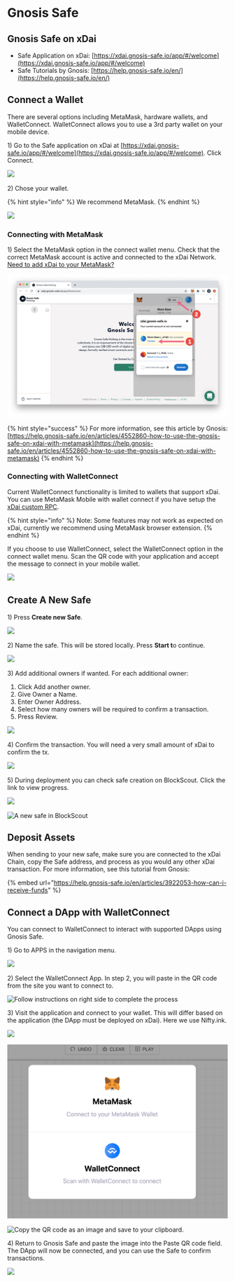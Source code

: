 # Gnosis Safe

## Gnosis Safe on xDai

* Safe Application on xDai: [https://xdai.gnosis-safe.io/app/#/welcome](https://xdai.gnosis-safe.io/app/#/welcome)
* Safe Tutorials by Gnosis: [https://help.gnosis-safe.io/en/](https://help.gnosis-safe.io/en/)

## Connect a Wallet

There are several options including MetaMask, hardware wallets, and WalletConnect. WalletConnect allows you to use a 3rd party wallet on your mobile device.&#x20;

1\) Go to the Safe application on xDai at [https://xdai.gnosis-safe.io/app/#/welcome](https://xdai.gnosis-safe.io/app/#/welcome). Click Connect.

![](<../../../.gitbook/assets/connect1 (1).jpg>)

2\) Chose your wallet.&#x20;

{% hint style="info" %}
We recommend MetaMask.
{% endhint %}

![](<../../../.gitbook/assets/connect2 (1).jpg>)

### Connecting with MetaMask

1\) Select the MetaMask option in the connect wallet menu. Check that the correct MetaMask account is active and connected to the xDai Network. [Need to add xDai to your MetaMask?](../../../for-users/wallets/metamask/metamask-setup.md)

![](../../../.gitbook/assets/MM-connect.jpg)

{% hint style="success" %}
For more information, see this article by Gnosis: [https://help.gnosis-safe.io/en/articles/4552860-how-to-use-the-gnosis-safe-on-xdai-with-metamask](https://help.gnosis-safe.io/en/articles/4552860-how-to-use-the-gnosis-safe-on-xdai-with-metamask)
{% endhint %}

### Connecting with WalletConnect

Current WalletConnect functionality is limited to wallets that support xDai. You can use MetaMask Mobile with wallet connect if you have setup the [xDai custom RPC](../../../for-users/wallets/metamask/metamask-setup.md).&#x20;

{% hint style="info" %}
Note: Some features may not work as expected on xDai, currently we recommend using MetaMask browser extension.
{% endhint %}

If you choose to use WalletConnect, select the WalletConnect option in the connect wallet menu. Scan the QR code with your application and accept the message to connect in your mobile wallet.

![](../../../.gitbook/assets/IMG\_2372.PNG)

## Create A New Safe

1\) Press **Create new Safe**.

![](../../../.gitbook/assets/safe1.jpg)

2\) Name the safe. This will be stored locally. Press **Start t**o continue.

![](../../../.gitbook/assets/safe2.jpg)

3\) Add additional owners if wanted. For each additional owner:

1. Click Add another owner.
2. Give Owner a Name.
3. Enter Owner Address.
4. Select how many owners will be required to confirm a transaction.
5. Press Review.

![](../../../.gitbook/assets/safe3.jpg)

4\) Confirm the transaction. You will need a very small amount of xDai to confirm the tx.

![](../../../.gitbook/assets/safe4.jpg)

5\) During deployment you can check safe creation on BlockScout. Click the link to view progress.&#x20;

![](../../../.gitbook/assets/safe6.jpg)

![A new safe in BlockScout](../../../.gitbook/assets/safe5.jpg)

## Deposit Assets

When sending to your new safe, make sure you are connected to the xDai Chain, copy the Safe address, and process as you would any other xDai transaction. For more information, see this tutorial from Gnosis:

{% embed url="https://help.gnosis-safe.io/en/articles/3922053-how-can-i-receive-funds" %}

## Connect a DApp with WalletConnect

You can connect to WalletConnect to interact with supported DApps using Gnosis Safe.

1\) Go to APPS in the navigation menu.

![](../../../.gitbook/assets/safewallet1.jpg)

2\) Select the WalletConnect App. In step 2, you will paste in the QR code from the  site you want to connect to.

![Follow instructions on right side to complete the process](../../../.gitbook/assets/safewallet2.jpg)

3\) Visit the application and connect to your wallet. This will differ based on the application (the DApp must be deployed on xDai). Here we use Nifty.ink.

![](../../../.gitbook/assets/safewallet3.jpg)

![Click on WalletConnect](<../../../.gitbook/assets/safe walletc.jpg>)

![Copy the QR code as an image and save to your clipboard.](../../../.gitbook/assets/safewallet4.jpg)

4\) Return to Gnosis Safe and paste the image into the Paste QR code field. The DApp will now be connected, and you can use the Safe to confirm transactions.

![](../../../.gitbook/assets/safewalletc2.jpg)







&#x20;


